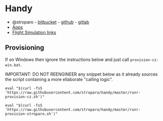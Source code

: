 # Handy

* @stroparo - [bitbucket](https://bitbucket.org/dashboard/repositories?projectKey=STMAIN&projectOwner=%7B0aefcc98-9b42-4cd9-86b8-e49f49e007ea%7D) - [github](https://github.com/stroparo?tab=repositories&q=&type=source&language=) - [gitlab](https://gitlab.com/dashboard/projects?personal=true&sort=name_asc)
* [Apps](https://www.notion.so/Apps-a0911d71491446678fb3c3a8233cbe5b)
* [Flight Simulation links](https://www.notion.so/Flight-Simulation-links-b3ac9d0d96c34fe3b07803ce99b55510)

## Provisioning

If on Windows then ignore the instructions below and just call ```provision-cz-win.bat```.

IMPORTANT:
DO NOT REENGINEER any snippet below as it already sources the script containing a more ellaborate "calling logic".

```
eval "$(curl -fsS 'https://raw.githubusercontent.com/stroparo/handy/master/runr-provision-cz.sh')"
```

```
eval "$(curl -fsS 'https://raw.githubusercontent.com/stroparo/handy/master/runr-provision-stroparo.sh')"
```
